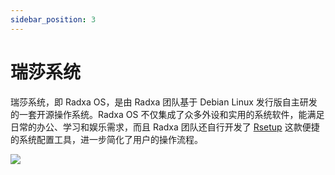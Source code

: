 ```yaml
---
sidebar_position: 3
---
```


# 瑞莎系统

瑞莎系统，即 Radxa OS，是由 Radxa 团队基于 Debian Linux 发行版自主研发的一套开源操作系统。Radxa OS 不仅集成了众多外设和实用的系统软件，能满足日常的办公、学习和娱乐需求，而且 Radxa 团队还自行开发了 [Rsetup](../../../rock5/rock5a/radxa-os/rsetup) 这款便捷的系统配置工具，进一步简化了用户的操作流程。

<img src="/img/common/desktop.webp"  /><br/>

<DocCardList />
